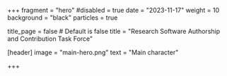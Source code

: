 +++
fragment = "hero"
#disabled = true
date = "2023-11-17"
weight = 10
background = "black"
particles = true

title_page = false # Default is false
title = "Research Software Authorship and Contribution Task Force"

[header]
  image = "main-hero.png"
  text = "Main character"

+++
